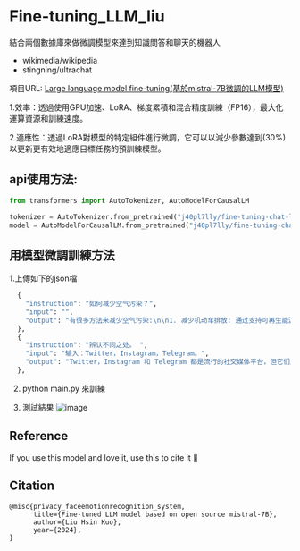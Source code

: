 # Fine-tuning_LLM_liu
結合兩個數據庫來做微調模型來達到知識問答和聊天的機器人
- wikimedia/wikipedia
- stingning/ultrachat

項目URL: [Large language model fine-tuning(基於mistral-7B微調的LLM模型)](https://huggingface.co/j40pl7lly/fine-tuning-chat-liu)

1.效率：透過使用GPU加速、LoRA、梯度累積和混合精度訓練（FP16），最大化運算資源和訓練速度。

2.適應性：透過LoRA對模型的特定組件進行微調，它可以以減少參數達到(30%)以更新更有效地適應目標任務的預訓練模型。

## api使用方法:

```python
from transformers import AutoTokenizer, AutoModelForCausalLM

tokenizer = AutoTokenizer.from_pretrained("j40pl7lly/fine-tuning-chat-liu")
model = AutoModelForCausalLM.from_pretrained("j40pl7lly/fine-tuning-chat-liu")
```

## 用模型微調訓練方法
1.上傳如下的json檔

```python
  {
    "instruction": "如何减少空气污染？",
    "input": "",
    "output": "有很多方法来减少空气污染:\n\n1. 减少机动车排放: 通过支持可再生能源来驱动的交通工具，如电动汽车、混合动力汽车，使用公共交通工具，骑自行车或步行。\n2. 鼓励清洁能源: 政府和企业可以通过提供优惠政策和补贴来鼓励人们使用清洁能源。\n3. 减少工业排放: 工厂可以通过采用更清洁的生产方法，使用减排技术来减少工业废气的排放。\n4. 绿化城市: 种植更多的树木和植物可以吸收空气中的污染物和二氧化碳，有助于减少空气污染。\n5. 减少家庭能耗: 通过使用节能电器、关闭不必要的电源开关、减少用电量，能够减少家庭用电量，从而减少空气污染。\n6. 垃圾分类和回收利用: 妥善处理垃圾，避免焚烧垃圾，对垃圾进行分类和回收利用，可以减少污染物排放。\n\n总之，减少空气污染需要政府、企业和个人共同努力。我们每个人都要承担责任，通过自己的实际行动来保护环境。"
  },
  {
    "instruction": "辨认不同之处。 ",
    "input": "输入：Twitter，Instagram，Telegram。",
    "output": "Twitter，Instagram 和 Telegram 都是流行的社交媒体平台，但它们之间也有一些不同之处：\n\n- Twitter: 是一个微博社交媒体平台，用户可以发布 280 字符以内的消息（即推文）并与其他用户互动。它主要关注文字交流，尽管用户也可以分享照片和视频。\n- Instagram: 是一个图片和视频分享的社交媒体平台，用户可以在 Instagram 上发布照片和视频并与其他用户互动。它主要关注图片和视频的分享，尽管用户也可以添加文字说明。\n- Telegram: 是一个即时通讯和社交媒体平台，用户可以通过文本、语音、图片和视频与其他用户即时交流。与 Twitter 和 Instagram 不同，Telegram 更侧重于即时通讯，它还提供了端到端加密的私人聊天功能。"
  },
```
2. python main.py 來訓練

3. 測試結果
   ![image](https://github.com/j40pl7llyccl/Fine-tuning_LLM_liu/assets/24970006/0848698b-08e3-4bc5-ab8a-74cd8044d040)


## Reference
If you use this model and love it, use this to cite it 🤗

## Citation

```
@misc{privacy_faceemotionrecognition_system,
      title={Fine-tuned LLM model based on open source mistral-7B},
      author={Liu Hsin Kuo},
      year={2024},
}
```

